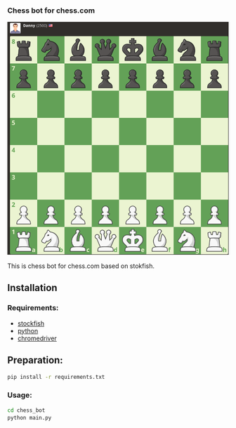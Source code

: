 ### Chess bot for chess.com

![](present.gif)

This is chess bot for chess.com based on stokfish.

## Installation

### Requirements:

* [stockfish](https://stockfishchess.org/)
* [python](https://www.python.org/)
* [chromedriver](https://chromedriver.chromium.org/)

## Preparation:

```bash
pip install -r requirements.txt
```

### Usage:

```bash
cd chess_bot
python main.py
```
